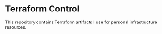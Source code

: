 # Terraform Control

This repository contains Terraform artifacts I use for personal infrastructure resources.
